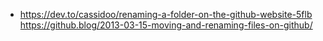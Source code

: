 * https://dev.to/cassidoo/renaming-a-folder-on-the-github-website-5flb  <br/>
  https://github.blog/2013-03-15-moving-and-renaming-files-on-github/
